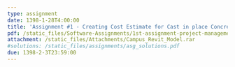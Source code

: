 ```yaml
---
type: assignment
date: 1398-1-28T4:00:00
title: 'Assignment #1 - Creating Cost Estimate for Cast in place Concretes and the schedule for Curtain wall panels'
pdf: /static_files/Software-Assignments/1st-assignment-project-management.pdf
attachment: /static_files/Attachments/Campus_Revit_Model.rar
#solutions: /static_files/assignments/asg_solutions.pdf
due: 1398-2-3T23:59:00
---
```


